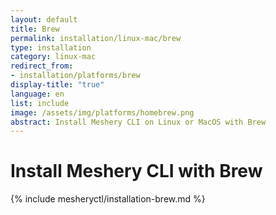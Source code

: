 ```yaml
---
layout: default
title: Brew
permalink: installation/linux-mac/brew
type: installation
category: linux-mac
redirect_from:
- installation/platforms/brew
display-title: "true"
language: en
list: include
image: /assets/img/platforms/homebrew.png
abstract: Install Meshery CLI on Linux or MacOS with Brew
---
```

# Install Meshery CLI with Brew

{% include mesheryctl/installation-brew.md %}
